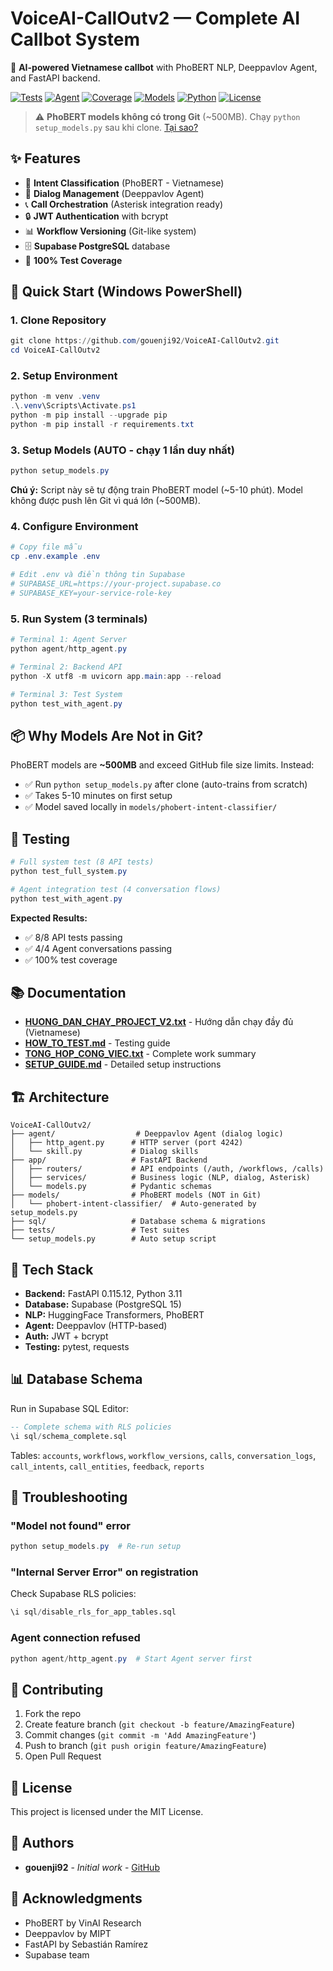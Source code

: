 # VoiceAI-CallOutv2 — Complete AI Callbot System

🤖 **AI-powered Vietnamese callbot** with PhoBERT NLP, Deeppavlov Agent, and FastAPI backend.

[![Tests](https://img.shields.io/badge/tests-8%2F8%20passing-brightgreen)]()
[![Agent](https://img.shields.io/badge/agent-4%2F4%20conversations-brightgreen)]()
[![Coverage](https://img.shields.io/badge/coverage-100%25-brightgreen)]()
[![Models](https://img.shields.io/badge/models-auto--setup-blue)](./WHY_NO_MODELS_IN_GIT.md)
[![Python](https://img.shields.io/badge/python-3.11-blue)]()
[![License](https://img.shields.io/badge/license-MIT-green)]()

> ⚠️ **PhoBERT models không có trong Git** (~500MB). Chạy `python setup_models.py` sau khi clone. [Tại sao?](./WHY_NO_MODELS_IN_GIT.md)

## ✨ Features
- 🎯 **Intent Classification** (PhoBERT - Vietnamese)
- 🧠 **Dialog Management** (Deeppavlov Agent)
- 📞 **Call Orchestration** (Asterisk integration ready)
- 🔒 **JWT Authentication** with bcrypt
- 📊 **Workflow Versioning** (Git-like system)
- 🗄️ **Supabase PostgreSQL** database
- 🧪 **100% Test Coverage**

## 🚀 Quick Start (Windows PowerShell)

### 1. Clone Repository
```powershell
git clone https://github.com/gouenji92/VoiceAI-CallOutv2.git
cd VoiceAI-CallOutv2
```

### 2. Setup Environment
```powershell
python -m venv .venv
.\.venv\Scripts\Activate.ps1
python -m pip install --upgrade pip
python -m pip install -r requirements.txt
```

### 3. Setup Models (AUTO - chạy 1 lần duy nhất)
```powershell
python setup_models.py
```
**Chú ý:** Script này sẽ tự động train PhoBERT model (~5-10 phút). Model không được push lên Git vì quá lớn (~500MB).

### 4. Configure Environment
```powershell
# Copy file mẫu
cp .env.example .env

# Edit .env và điền thông tin Supabase
# SUPABASE_URL=https://your-project.supabase.co
# SUPABASE_KEY=your-service-role-key
```

### 5. Run System (3 terminals)
```powershell
# Terminal 1: Agent Server
python agent/http_agent.py

# Terminal 2: Backend API
python -X utf8 -m uvicorn app.main:app --reload

# Terminal 3: Test System
python test_with_agent.py
```

## 📦 Why Models Are Not in Git?

PhoBERT models are **~500MB** and exceed GitHub file size limits. Instead:
- ✅ Run `python setup_models.py` after clone (auto-trains from scratch)
- ✅ Takes 5-10 minutes on first setup
- ✅ Model saved locally in `models/phobert-intent-classifier/`

## 🧪 Testing

```powershell
# Full system test (8 API tests)
python test_full_system.py

# Agent integration test (4 conversation flows)
python test_with_agent.py
```

**Expected Results:**
- ✅ 8/8 API tests passing
- ✅ 4/4 Agent conversations passing
- ✅ 100% test coverage

## 📚 Documentation

- **[HUONG_DAN_CHAY_PROJECT_V2.txt](./HUONG_DAN_CHAY_PROJECT_V2.txt)** - Hướng dẫn chạy đầy đủ (Vietnamese)
- **[HOW_TO_TEST.md](./HOW_TO_TEST.md)** - Testing guide
- **[TONG_HOP_CONG_VIEC.txt](./TONG_HOP_CONG_VIEC.txt)** - Complete work summary
- **[SETUP_GUIDE.md](./SETUP_GUIDE.md)** - Detailed setup instructions

## 🏗️ Architecture

```
VoiceAI-CallOutv2/
├── agent/                  # Deeppavlov Agent (dialog logic)
│   ├── http_agent.py      # HTTP server (port 4242)
│   └── skill.py           # Dialog skills
├── app/                   # FastAPI Backend
│   ├── routers/           # API endpoints (/auth, /workflows, /calls)
│   ├── services/          # Business logic (NLP, dialog, Asterisk)
│   └── models.py          # Pydantic schemas
├── models/                # PhoBERT models (NOT in Git)
│   └── phobert-intent-classifier/  # Auto-generated by setup_models.py
├── sql/                   # Database schema & migrations
├── tests/                 # Test suites
└── setup_models.py        # Auto setup script
```

## 🔧 Tech Stack

- **Backend:** FastAPI 0.115.12, Python 3.11
- **Database:** Supabase (PostgreSQL 15)
- **NLP:** HuggingFace Transformers, PhoBERT
- **Agent:** Deeppavlov (HTTP-based)
- **Auth:** JWT + bcrypt
- **Testing:** pytest, requests

## 📊 Database Schema

Run in Supabase SQL Editor:
```sql
-- Complete schema with RLS policies
\i sql/schema_complete.sql
```

Tables: `accounts`, `workflows`, `workflow_versions`, `calls`, `conversation_logs`, `call_intents`, `call_entities`, `feedback`, `reports`

## 🚨 Troubleshooting

### "Model not found" error
```powershell
python setup_models.py  # Re-run setup
```

### "Internal Server Error" on registration
Check Supabase RLS policies:
```sql
\i sql/disable_rls_for_app_tables.sql
```

### Agent connection refused
```powershell
python agent/http_agent.py  # Start Agent server first
```

## 🤝 Contributing

1. Fork the repo
2. Create feature branch (`git checkout -b feature/AmazingFeature`)
3. Commit changes (`git commit -m 'Add AmazingFeature'`)
4. Push to branch (`git push origin feature/AmazingFeature`)
5. Open Pull Request

## 📝 License

This project is licensed under the MIT License.

## 👥 Authors

- **gouenji92** - *Initial work* - [GitHub](https://github.com/gouenji92)

## 🙏 Acknowledgments

- PhoBERT by VinAI Research
- Deeppavlov by MIPT
- FastAPI by Sebastián Ramírez
- Supabase team
